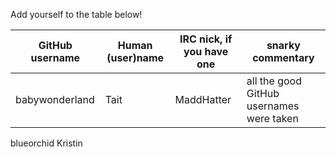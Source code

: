Add yourself to the table below!

GitHub username | Human (user)name | IRC nick, if you have one | snarky commentary
----------------|------------------|---------------------------|-------
babywonderland | Tait | MaddHatter | all the good GitHub usernames were taken
blueorchid       Kristin
